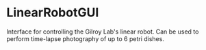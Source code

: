 # LinearRobotGUI
Interface for controlling the Gilroy Lab's linear robot.
Can be used to perform time-lapse photography of up to 6 petri dishes.
